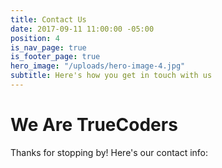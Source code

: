 ```yaml
---
title: Contact Us
date: 2017-09-11 11:00:00 -05:00
position: 4
is_nav_page: true
is_footer_page: true
hero_image: "/uploads/hero-image-4.jpg"
subtitle: Here's how you get in touch with us
---
```


# We Are TrueCoders

Thanks for stopping by! Here's our contact info: